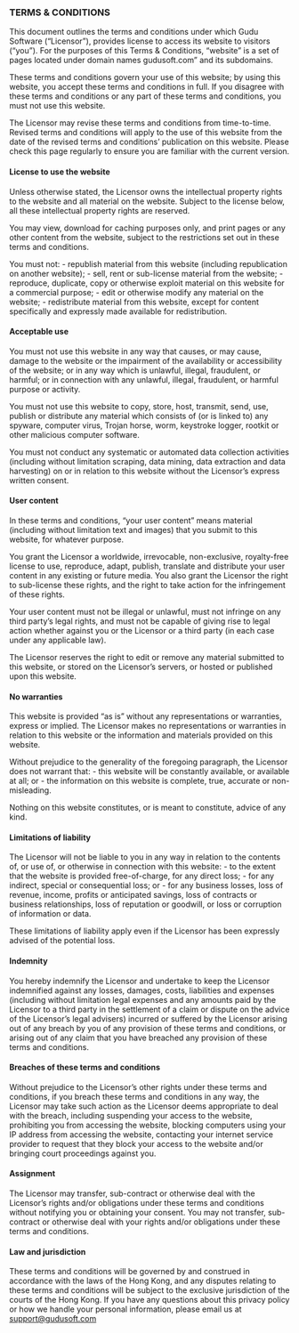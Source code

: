 ### TERMS & CONDITIONS

This document outlines the terms and conditions under which Gudu Software (“Licensor”), provides license to access its website to visitors (“you”). 
For the purposes of this Terms & Conditions, “website” is a set of pages located under domain names gudusoft.com” and its subdomains.
 
These terms and conditions govern your use of this website; by using this website, you accept these terms and conditions in full. 
If you disagree with these terms and conditions or any part of these terms and conditions, you must not use this website. 
 
The Licensor may revise these terms and conditions from time-to-time. Revised terms and conditions 
will apply to the use of this website from the date of the revised terms and conditions’ publication on this website. 
Please check this page regularly to ensure you are familiar with the current version.

#### License to use the website

Unless otherwise stated, the Licensor owns the intellectual property rights to the website and all material on the website. 
Subject to the license below, all these intellectual property rights are reserved.
 
You may view, download for caching purposes only, and print pages or any other content from the website, 
subject to the restrictions set out in these terms and conditions.  
 
You must not:
	- republish material from this website (including republication on another website);
	- sell, rent or sub-license material from the website;
	- reproduce, duplicate, copy or otherwise exploit material on this website for a commercial purpose;
	- edit or otherwise modify any material on the website;
	- redistribute material from this website, except for content specifically and expressly made available for redistribution.
	
	
#### Acceptable use
 
You must not use this website in any way that causes, or may cause, damage to the website or the impairment of the availability or accessibility of the website; or in any way which is unlawful, illegal, fraudulent, or harmful; or in connection with any unlawful, illegal, fraudulent, or harmful purpose or activity.
 
You must not use this website to copy, store, host, transmit, send, use, publish or distribute any material which consists of (or is linked to) any spyware, computer virus, Trojan horse, worm, keystroke logger, rootkit or other malicious computer software.
 
You must not conduct any systematic or automated data collection activities (including without limitation scraping, data mining, data extraction and data harvesting) on or in relation to this website without the Licensor’s express written consent.	


#### User content
 
In these terms and conditions, “your user content” means material (including without limitation text and images) that you submit to this website, for whatever purpose.
 
You grant the Licensor a worldwide, irrevocable, non-exclusive, royalty-free license to use, reproduce, adapt, publish, translate and distribute your user content in any existing or future media. You also grant the Licensor the right to sub-license these rights, and the right to take action for the infringement of these rights.
 
Your user content must not be illegal or unlawful, must not infringe on any third party’s legal rights, and must not be capable of giving rise to legal action whether against you or the Licensor or a third party (in each case under any applicable law).  
 
The Licensor reserves the right to edit or remove any material submitted to this website, or stored on the Licensor’s servers, or hosted or published upon this website.
 
#### No warranties
 
This website is provided “as is” without any representations or warranties, express or implied.  The Licensor makes no representations or warranties in relation to this website or the information and materials provided on this website.  
 
Without prejudice to the generality of the foregoing paragraph, the Licensor does not warrant that:
	- this website will be constantly available, or available at all; or
	- the information on this website is complete, true, accurate or non-misleading.
	
Nothing on this website constitutes, or is meant to constitute, advice of any kind.

#### Limitations of liability
 
The Licensor will not be liable to you in any way in relation to the contents of, or use of, or otherwise in connection with this website:
	- to the extent that the website is provided free-of-charge, for any direct loss;
	- for any indirect, special or consequential loss; or
	- for any business losses, loss of revenue, income, profits or anticipated savings, loss of contracts or business relationships, loss of reputation or goodwill, or loss or corruption of information or data.
	
These limitations of liability apply even if the Licensor has been expressly advised of the potential loss.


#### Indemnity
 
You hereby indemnify the Licensor and undertake to keep the Licensor indemnified against any losses, damages, costs, liabilities and expenses (including without limitation legal expenses and any amounts paid by the Licensor to a third party in the settlement of a claim or dispute on the advice of the Licensor’s legal advisers) incurred or suffered by the Licensor arising out of any breach by you of any provision of these terms and conditions, or arising out of any claim that you have breached any provision of these terms and conditions.

#### Breaches of these terms and conditions
 
Without prejudice to the Licensor’s other rights under these terms and conditions, if you breach these terms and conditions in any way, the Licensor may take such action as the Licensor deems appropriate to deal with the breach, including suspending your access to the website, prohibiting you from accessing the website, blocking computers using your IP address from accessing the website, contacting your internet service provider to request that they block your access to the website and/or bringing court proceedings against you.

#### Assignment
 
The Licensor may transfer, sub-contract or otherwise deal with the Licensor’s rights and/or obligations under these terms and conditions without notifying you or obtaining your consent. You may not transfer, sub-contract or otherwise deal with your rights and/or obligations under these terms and conditions.  


#### Law and jurisdiction
 
These terms and conditions will be governed by and construed in accordance with the laws of the Hong Kong, 
and any disputes relating to these terms and conditions will be subject to the exclusive jurisdiction of the courts of the Hong Kong.
If you have any questions about this privacy policy or how we handle your personal information, please email us at support@gudusoft.com
